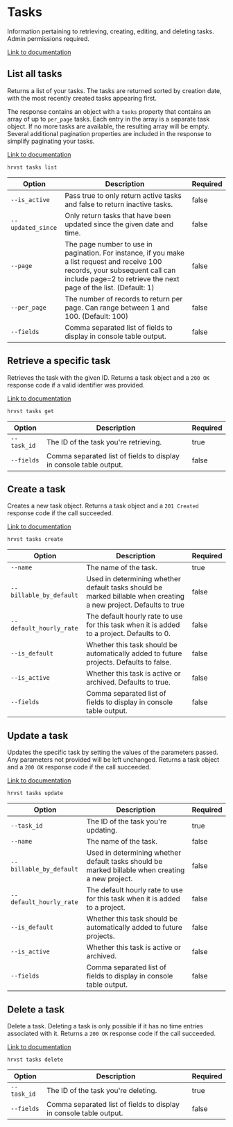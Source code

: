 # Tasks

Information pertaining to retrieving, creating, editing, and deleting tasks. Admin permissions required.

[Link to documentation](https://help.getharvest.com/api-v2/tasks-api/tasks/tasks/)

## List all tasks

Returns a list of your tasks. The tasks are returned sorted by creation date, with the most recently created tasks appearing first.

The response contains an object with a `tasks` property that contains an array of up to `per_page` tasks. Each entry in the array is a separate task object. If no more tasks are available, the resulting array will be empty. Several additional pagination properties are included in the response to simplify paginating your tasks.

[Link to documentation](https://help.getharvest.com/api-v2/tasks-api/tasks/tasks/#list-all-tasks)

```
hrvst tasks list
```

| Option            | Description                                                                                                                                                                                         | Required |
| ----------------- | --------------------------------------------------------------------------------------------------------------------------------------------------------------------------------------------------- | -------- |
| `--is_active`     | Pass true to only return active tasks and false to return inactive tasks.                                                                                                                           | false    |
| `--updated_since` | Only return tasks that have been updated since the given date and time.                                                                                                                             | false    |
| `--page`          | The page number to use in pagination. For instance, if you make a list request and receive 100 records, your subsequent call can include page=2 to retrieve the next page of the list. (Default: 1) | false    |
| `--per_page`      | The number of records to return per page. Can range between 1 and 100. (Default: 100)                                                                                                               | false    |
| `--fields`        | Comma separated list of fields to display in console table output.                                                                                                                                  | false    |

## Retrieve a specific task

Retrieves the task with the given ID. Returns a task object and a `200 OK` response code if a valid identifier was provided.

[Link to documentation](https://help.getharvest.com/api-v2/tasks-api/tasks/tasks/#retrieve-a-task)

```
hrvst tasks get
```

| Option      | Description                                                        | Required |
| ----------- | ------------------------------------------------------------------ | -------- |
| `--task_id` | The ID of the task you're retrieving.                              | true     |
| `--fields`  | Comma separated list of fields to display in console table output. | false    |

## Create a task

Creates a new task object. Returns a task object and a `201 Created` response code if the call succeeded.

[Link to documentation](https://help.getharvest.com/api-v2/tasks-api/tasks/tasks/#create-a-task)

```
hrvst tasks create
```

| Option                  | Description                                                                                                       | Required |
| ----------------------- | ----------------------------------------------------------------------------------------------------------------- | -------- |
| `--name`                | The name of the task.                                                                                             | true     |
| `--billable_by_default` | Used in determining whether default tasks should be marked billable when creating a new project. Defaults to true | false    |
| `--default_hourly_rate` | The default hourly rate to use for this task when it is added to a project. Defaults to 0.                        | false    |
| `--is_default`          | Whether this task should be automatically added to future projects. Defaults to false.                            | false    |
| `--is_active`           | Whether this task is active or archived. Defaults to true.                                                        | false    |
| `--fields`              | Comma separated list of fields to display in console table output.                                                | false    |

## Update a task

Updates the specific task by setting the values of the parameters passed. Any parameters not provided will be left unchanged. Returns a task object and a `200 OK` response code if the call succeeded.

[Link to documentation](https://help.getharvest.com/api-v2/tasks-api/tasks/tasks/#update-a-task)

```
hrvst tasks update
```

| Option                  | Description                                                                                      | Required |
| ----------------------- | ------------------------------------------------------------------------------------------------ | -------- |
| `--task_id`             | The ID of the task you're updating.                                                              | true     |
| `--name`                | The name of the task.                                                                            | false    |
| `--billable_by_default` | Used in determining whether default tasks should be marked billable when creating a new project. | false    |
| `--default_hourly_rate` | The default hourly rate to use for this task when it is added to a project.                      | false    |
| `--is_default`          | Whether this task should be automatically added to future projects.                              | false    |
| `--is_active`           | Whether this task is active or archived.                                                         | false    |
| `--fields`              | Comma separated list of fields to display in console table output.                               | false    |

## Delete a task

Delete a task. Deleting a task is only possible if it has no time entries associated with it. Returns a `200 OK` response code if the call succeeded.

[Link to documentation](https://help.getharvest.com/api-v2/tasks-api/tasks/tasks/#delete-a-task)

```
hrvst tasks delete
```

| Option      | Description                                                        | Required |
| ----------- | ------------------------------------------------------------------ | -------- |
| `--task_id` | The ID of the task you're deleting.                                | true     |
| `--fields`  | Comma separated list of fields to display in console table output. | false    |
